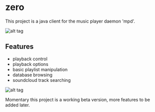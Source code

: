zero
====

This project is a java client for the music player daemon 'mpd'. 


![alt tag](https://raw.githubusercontent.com/hendriknieuwenhuis/zero/master/screenshots/zero1.png)

Features
--------

- playback control
- playback options
- basic playlist manipulation
- database browsing
- soundcloud track searching

![alt tag](https://raw.githubusercontent.com/hendriknieuwenhuis/zero/master/screenshots/zero2.png)

Momentary this project
is a working beta version, more features to be added later.
